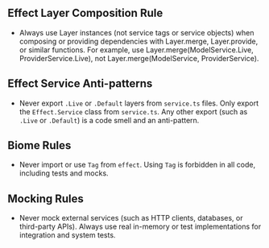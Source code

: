 ## Effect Layer Composition Rule
- Always use Layer instances (not service tags or service objects) when composing or providing dependencies with Layer.merge, Layer.provide, or similar functions. For example, use Layer.merge(ModelService.Live, ProviderService.Live), not Layer.merge(ModelService, ProviderService). 

## Effect Service Anti-patterns
- Never export `.Live` or `.Default` layers from `service.ts` files. Only export the `Effect.Service` class from `service.ts`. Any other export (such as `.Live` or `.Default`) is a code smell and an anti-pattern. 

## Biome Rules
- Never import or use `Tag` from `effect`. Using `Tag` is forbidden in all code, including tests and mocks. 

## Mocking Rules
- Never mock external services (such as HTTP clients, databases, or third-party APIs). Always use real in-memory or test implementations for integration and system tests. 